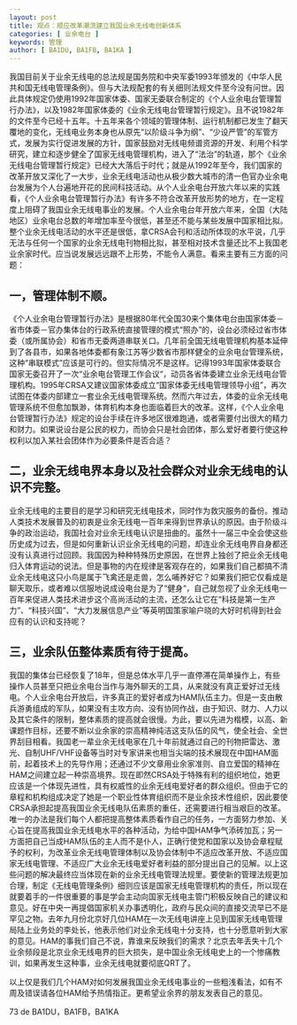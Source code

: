 ```yaml
---
layout: post
title: 观点：顺应改革潮流建立我国业余无线电创新体系
categories: [ 业余电台 ]
keywords: 管理
author: [ BA1DU, BA1FB, BA1KA ]
---
```


我国目前关于业余无线电的总法规是国务院和中央军委1993年颁发的《中华人民共和国无线电管理条例》。但与大法规配套的有关细则法规文件至今没有问世。因此具体规定仍使用1992年国家体委、国家无委联合制定的《个人业余电台管理暂行办法》，以及1982年国家体委的《业余无线电台管理暂行规定》。且不说1982年的文件至今已经十五年。十五年来各个领域的管理体制、运行机制都已发生了翻天覆地的变化，无线电业务本身也从原先“以阶级斗争为纲”、“少设严管”的军管方式，发展为实行促进发展的方针，国家鼓励对无线电频谱资源的开发、利用个科学研究，建立和逐步健全了国家无线电管理机构，进入了“法治”的轨道，那个《业余无线电台管理暂行规定》已经大大落后于时代；就是从1992年至今，我们国家的改革开放又深化了一大步，业余无线电活动也从极少数大城市的清一色官办业余电台发展为个人台遍地开花的民间科技活动。从个人业余电台开放六年以来的实践看，《个人业余电台管理暂行办法》有许多不符合改革开放形势的地方，在一定程度上阻碍了我国业余无线电事业的发展。个人业余电台年开放六年来，全国（大陆地区）业余电台总数的年增加率至今很低，甚至还不能与某些发展中国家相比拟。整个业余无线电活动的水平还是很低，拿CRSA会刊和活动所体现的水平说，几乎无法与任何一个国家的业余无线电刊物相比拟，甚至相对技术含量还比不上我国老业余家时代。应当说发展远远跟不上形势，不能令人满意。看来主要有三方面的问题：

## 一，管理体制不顺。

《个人业余电台管理暂行办法》是根据80年代全国30来个集体电台由国家体委－省市体委－官办集体台的行政系统直接管理的模式“照办”的，设台必须经过省市体委（或所属协会）和省市无委两道串联关口。几年前全国无线电管理机构基本延伸到了各县市，如果各地体委都有象江苏等少数省市那样健全的业余电台管理系统，这种“串联模式”应该是可行的。但实际情况不是这样。记得1993年国家体委联合国家无委召开了一次“业余电台管理工作会议“，动员各省体委建立业余无线电台管理机构。1995年CRSA又建议国家体委成立“国家体委无线电管理领导小组”，再次试图在体委内部建立一套业余无线电管理系统。然而六年过去，体委的业余无线电管理系统不但愈加飘渺，体育机构本身也面临着巨大的改革。这样，《个人业余电台管理暂行办法》规定的设台手续在许多地区很难跑通，或者需要付出很大的精力和财力。如果说设台是公民的权力，而协会只是社会团体，那么爱好者要行使这种权利以加入某社会团体作为必要条件是否合适？

## 二，业余无线电界本身以及社会群众对业余无线电的认识不完整。

业余无线电的主要目的是学习和研究无线电技术，同时作为救灾服务的备份。推动人类技术发展普及的初衷是业余无线电一百年来得到世界承认的原因。由于阶级斗争的政治运动，我国社会对业余无线电认识是扭曲的。虽然十一届三中全会使这些历史成为过去，但是如何重新认识业余无线电的问题，却连业余无线电界自身都还没有认真进行过回顾。我国因为种种特殊历史原因，在世界上独创了把业余无线电归入体育运动的说法。但是事物的内在规律是客观存在的，如果我们自己都搞不清业余无线电这只小鸟是属于飞禽还是走兽，怎么哺养好它？如果我们把它仅看成是聊天取乐，或者难以信服地说成设电台是为了“健身“，自己就忽视了业余无线电一百年来促进人类技术进步这个高尚活动的主流，还怎么让它在“科技是第一生产力”、“科技兴国”、“大力发展信息产业”等英明国策家喻户晓的大好时机得到社会应有的认识和支持呢？

## 三，业余队伍整体素质有待于提高。

我国的集体台已经恢复了18年，但是总体水平几乎一直停滞在简单操作上，有些操作人员甚至只把业余电台当作与海外聊天的工具，从来就没有真正爱好过无线电。个人业余电台开放后，许多真正的爱好者成为HAM队伍主力。但是一支由散兵游勇组成的军队，如果没有主攻方向、没有协同作战，由于知识、财力、人力以及其它条件的限制，整体素质的提高就会很慢。为此，要以先进为楷模，以高、新课题作目标，还要不断以业余家的崇高精神纯洁这支队伍的风气，使全社会、全世界刮目相看。我国老一辈业余无线电家在几十年前就通过自己的刊物把雷达、激光、自制UHF/VHF设备等当时对专家讲来也相当尖端的技术展现在中国HAM面前，起着技术上的先导作用；还通过不少文章用业余家准则、自立爱国的精神在HAM之间建立起一种崇高境界。现在即然CRSA处于特殊有利的组织地位，她更应该是一个体现先进性，具有权威性的业余无线电爱好者的群众组织。但由于它的章程和机构组成决定了她是一个职业性体育组织而不是业余技术性组织，因此要使CRSA承担起提高我国业余无线电队伍素质的重任，还需要进行相当艰巨的改革。唯一的办法是我们每个人都把提高整体素质看作自己的任务，一方面努力参加、关心旨在提高我国业余无线电水平的各种活动，为给中国HAM争气添砖加瓦；另一方面把自己当成HAM队伍的主人而不是仆人，正确行使党和国家以及协会章程赋予的权利，为改革业余无线电管理体制以及协会体制中不适应改革开放、不适应国家无线电管理、不适应广大业余无线电爱好者利益的部分提出自己的见解。以上这些问题的解决最终应当体现在新的业余无线电管理法规里。要使新的管理法规更加合理，制定《无线电管理条例》细则应该是国家无线电管理机构的责任，所以现在就要着手的一件很重要的事是学会主动向国家无线电主管门积极反映自己的建议和意见。好在中央一再提倡国家机关办事透明化，政府与民众间的直接交流早已不是罕见之物。去年九月份北京好几位HAM在一次无线电讲座上见到国家无线电管理局陆上业务处的李处长，他表示他们对业余无线电十分支持，也十分愿意听到大家的意见。HAM的事我们自己不说，靠谁来反映我们的需求？北京去年丢失十几个业余频段是北京业余无线电界的巨大损失，是中国业余无线电史上的一个惨痛教训，如果再发生这种事，业余无线电就要彻底QRT了。

以上仅是我们几个HAM对如何发展我国业余无线电事业的一些粗浅看法，如有不周及错误请各位HAM给予热情指正。更希望业余界的朋友发表自己的意见。

73 de BA1DU，BA1FB，BA1KA